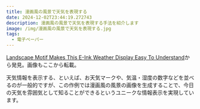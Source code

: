 ```yaml
---
title: 漫画風の風景で天気を表現する
date: 2024-12-02T23:44:19.272743
description: 漫画風の風景で天気を表現する手法を紹介します
image: /img/漫画風の風景で天気を表現する.jpg
tags:
  - 電子ペーパー
---
```

[Landscape Motif Makes This E-Ink Weather Display Easy To Understand](https://hackaday.com/2024/11/13/landscape-motif-makes-this-e-ink-weather-display-easy-to-understand/)から発見。画像もここから転載。

天気情報を表示する、といえば、お天気マークや、気温・湿度の数字などを並べるのが一般的ですが、この作例では漫画風の風景の画像を生成することで、今日の天気を雰囲気として知ることができるというユニークな情報表示を実現しています。




